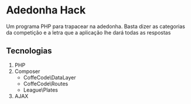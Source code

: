 # Adedonha Hack
Um programa PHP para trapacear na adedonha. Basta dizer as categorias da competição e a letra que a aplicação lhe dará todas as respostas

## Tecnologias

1. PHP
2. Composer
    - CoffeCode\DataLayer
    - CoffeCode\Routes
    - League\Plates
3. AJAX

   
